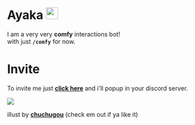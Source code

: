 # Ayaka <img height='28' src='https://files.catbox.moe/0ji245.png' />
I am a very very **comfy** interactions bot!\
with just **`/comfy`** for now.

# Invite 
To invite me just [**click here**](https://dsc.gg/ayakabot) and i'll popup in your discord server.

<img src='https://files.catbox.moe/o9581l.png' />

illust by [**chuchugou**](https://twitter.com/chuchugou) (check em out if ya like it)